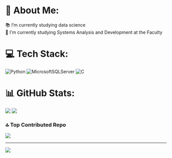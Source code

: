 # 💫 About Me:
📚 I’m currently studying data science<br>🏫 I'm currently studying Systems Analysis and Development at the Faculty


# 💻 Tech Stack:
![Python](https://img.shields.io/badge/python-3670A0?style=for-the-badge&logo=python&logoColor=ffdd54) ![MicrosoftSQLServer](https://img.shields.io/badge/Microsoft%20SQL%20Server-CC2927?style=for-the-badge&logo=microsoft%20sql%20server&logoColor=white) ![C](https://img.shields.io/badge/c-%2300599C.svg?style=for-the-badge&logo=c&logoColor=white)
# 📊 GitHub Stats:
![](https://github-readme-stats.vercel.app/api?username=Reiszin1&theme=tokyonight&hide_border=true&include_all_commits=false&count_private=false)
![](https://github-readme-stats.vercel.app/api/top-langs/?username=Reiszin1&theme=tokyonight&hide_border=true&include_all_commits=false&count_private=false&layout=compact)


### 🔝 Top Contributed Repo
![](https://github-contributor-stats.vercel.app/api?username=Reiszin1&limit=5&theme=tokyonight&combine_all_yearly_contributions=true)

---
[![](https://visitcount.itsvg.in/api?id=Reiszin1&icon=0&color=1)](https://visitcount.itsvg.in)

<!-- Proudly created with GPRM ( https://gprm.itsvg.in ) -->
